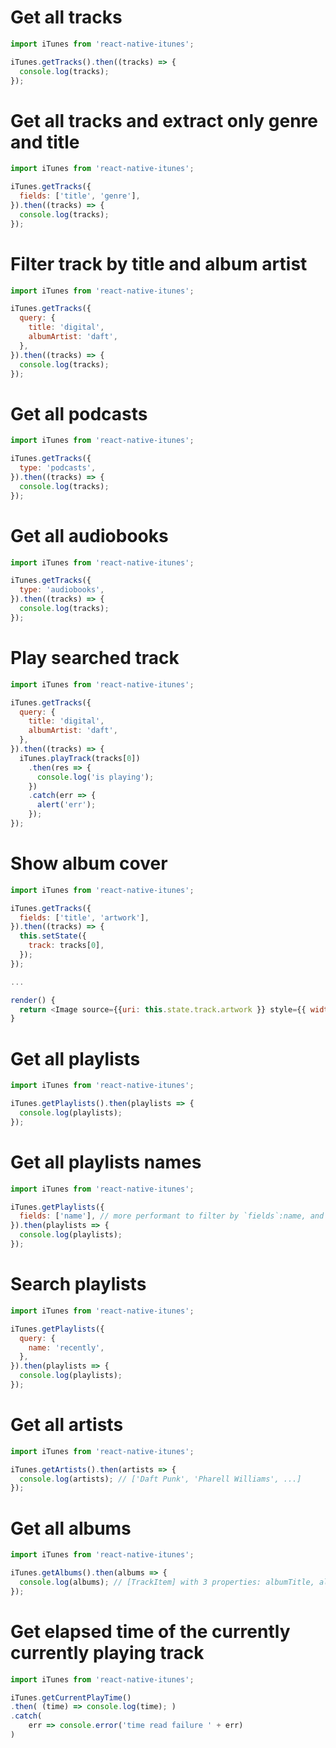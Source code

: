 # Get all tracks
```js
import iTunes from 'react-native-itunes';

iTunes.getTracks().then((tracks) => {
  console.log(tracks);
});

```
# Get all tracks and extract only genre and title
```js
import iTunes from 'react-native-itunes';

iTunes.getTracks({
  fields: ['title', 'genre'],
}).then((tracks) => {
  console.log(tracks);
});

```
# Filter track by title and album artist
```js
import iTunes from 'react-native-itunes';

iTunes.getTracks({
  query: {
    title: 'digital',
    albumArtist: 'daft',
  },
}).then((tracks) => {
  console.log(tracks);
});

```

# Get all podcasts
```js
import iTunes from 'react-native-itunes';

iTunes.getTracks({
  type: 'podcasts',
}).then((tracks) => {
  console.log(tracks);
});

```

# Get all audiobooks
```js
import iTunes from 'react-native-itunes';

iTunes.getTracks({
  type: 'audiobooks',
}).then((tracks) => {
  console.log(tracks);
});

```


# Play searched track
```js
import iTunes from 'react-native-itunes';

iTunes.getTracks({
  query: {
    title: 'digital',
    albumArtist: 'daft',
  },
}).then((tracks) => {
  iTunes.playTrack(tracks[0])
    .then(res => {
      console.log('is playing');
    })
    .catch(err => {
      alert('err');
    });
});

```

# Show album cover
```js
import iTunes from 'react-native-itunes';

iTunes.getTracks({
  fields: ['title', 'artwork'],
}).then((tracks) => {
  this.setState({
    track: tracks[0],
  });
});

...

render() {
  return <Image source={{uri: this.state.track.artwork }} style={{ width: 100, height: 100 }} />
}

```

# Get all playlists
```js
import iTunes from 'react-native-itunes';

iTunes.getPlaylists().then(playlists => {
  console.log(playlists);
});
```

# Get all playlists names
```js
import iTunes from 'react-native-itunes';

iTunes.getPlaylists({
  fields: ['name'], // more performant to filter by `fields`:name, and then `query`:name
}).then(playlists => {
  console.log(playlists);
});
```

# Search playlists
```js
import iTunes from 'react-native-itunes';

iTunes.getPlaylists({
  query: {
    name: 'recently',
  },
}).then(playlists => {
  console.log(playlists);
});
```

# Get all artists
```js
import iTunes from 'react-native-itunes';

iTunes.getArtists().then(artists => {
  console.log(artists); // ['Daft Punk', 'Pharell Williams', ...]
});
```

# Get all albums
```js
import iTunes from 'react-native-itunes';

iTunes.getAlbums().then(albums => {
  console.log(albums); // [TrackItem] with 3 properties: albumTitle, albumArtist and artwork
});
```


# Get elapsed time of the currently currently playing track
```js
import iTunes from 'react-native-itunes';

iTunes.getCurrentPlayTime()
.then( (time) => console.log(time); )
.catch(
    err => console.error('time read failure ' + err)
)
```

